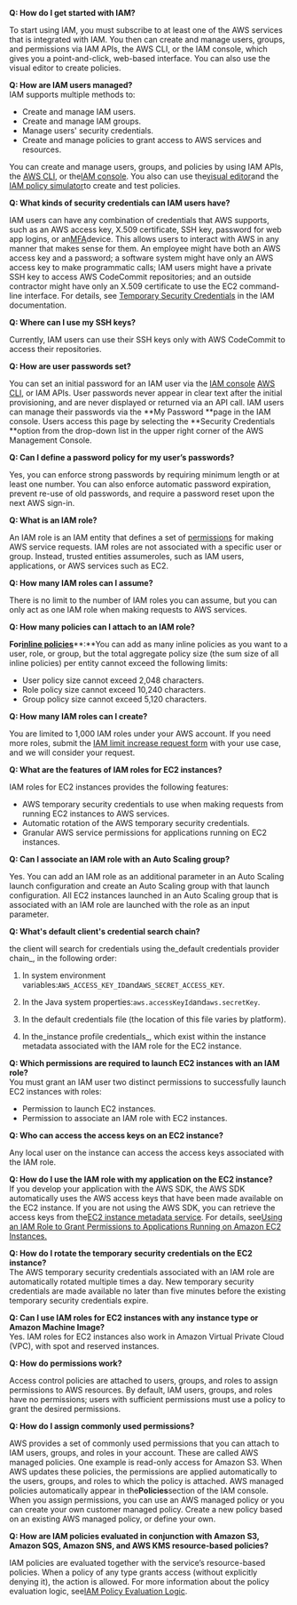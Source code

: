 **Q: How do I get started with IAM?**

To start using IAM, you must subscribe to at least one of the AWS services that is integrated with IAM. You then can create and manage users, groups, and permissions via IAM APIs, the AWS CLI, or the IAM console, which gives you a point-and-click, web-based interface. You can also use the visual editor to create policies.

**Q: How are IAM users managed?**  
IAM supports multiple methods to:

* Create and manage IAM users.
* Create and manage IAM groups.
* Manage users' security credentials.
* Create and manage policies to grant access to AWS services and resources.

You can create and manage users, groups, and policies by using IAM APIs, the [AWS CLI](http://aws.amazon.com/cli/), or the[IAM console](https://console.aws.amazon.com/iam/home). You also can use the[visual editor](https://docs.aws.amazon.com/console/iam/create-policies)and the [IAM policy simulator](https://policysim.aws.amazon.com/)to create and test policies.

**Q: What kinds of security credentials can IAM users have?**

IAM users can have any combination of credentials that AWS supports, such as an AWS access key, X.509 certificate, SSH key, password for web app logins, or an[MFA](https://amazonaws-china.com/identity/saml/)device. This allows users to interact with AWS in any manner that makes sense for them. An employee might have both an AWS access key and a password; a software system might have only an AWS access key to make programmatic calls; IAM users might have a private SSH key to access AWS CodeCommit repositories; and an outside contractor might have only an X.509 certificate to use the EC2 command-line interface. For details, see [Temporary Security Credentials](http://docs.aws.amazon.com/IAM/latest/UserGuide/Using_ManagingLogins.html) in the IAM documentation.

**Q: Where can I use my SSH keys?**

Currently, IAM users can use their SSH keys only with AWS CodeCommit to access their repositories.

**Q: How are user passwords set?**

You can set an initial password for an IAM user via the [IAM console](https://console.aws.amazon.com/iam/home) [AWS CLI](http://amazonaws-china.com/cli/), or IAM APIs. User passwords never appear in clear text after the initial provisioning, and are never displayed or returned via an API call. IAM users can manage their passwords via the **My Password **page in the IAM console. Users access this page by selecting the **Security Credentials **option from the drop-down list in the upper right corner of the AWS Management Console.

**Q: Can I define a password policy for my user’s passwords?**

Yes, you can enforce strong passwords by requiring minimum length or at least one number. You can also enforce automatic password expiration, prevent re-use of old passwords, and require a password reset upon the next AWS sign-in.

**Q: What is an IAM role?**

An IAM role is an IAM entity that defines a set of [permissions](https://amazonaws-china.com/iam/details/manage-permissions/) for making AWS service requests. IAM roles are not associated with a specific user or group. Instead, trusted entities assumeroles, such as IAM users, applications, or AWS services such as EC2.

**Q: How many IAM roles can I assume?**

There is no limit to the number of IAM roles you can assume, but you can only act as one IAM role when making requests to AWS services.

**Q: How many policies can I attach to an IAM role?**

**For**[**inline policies**](http://docs.aws.amazon.com/IAM/latest/UserGuide/access_policies_managed-vs-inline.html)**:**You can add as many inline policies as you want to a user, role, or group, but the total aggregate policy size \(the sum size of all inline policies\) per entity cannot exceed the following limits:

* User policy size cannot exceed 2,048 characters.
* Role policy size cannot exceed 10,240 characters.
* Group policy size cannot exceed 5,120 characters.

**Q: How many IAM roles can I create?**

You are limited to 1,000 IAM roles under your AWS account. If you need more roles, submit the [IAM limit increase request form](https://portal.aws.amazon.com/gp/aws/html-forms-controller/iam-limit-increase-request) with your use case, and we will consider your request.

**Q: What are the features of IAM roles for EC2 instances?**

IAM roles for EC2 instances provides the following features:

* AWS temporary security credentials to use when making requests from running EC2 instances to AWS services.
* Automatic rotation of the AWS temporary security credentials.
* Granular AWS service permissions for applications running on EC2 instances.



**Q: Can I associate an IAM role with an Auto Scaling group?**

Yes. You can add an IAM role as an additional parameter in an Auto Scaling launch configuration and create an Auto Scaling group with that launch configuration. All EC2 instances launched in an Auto Scaling group that is associated with an IAM role are launched with the role as an input parameter.

**Q: What's default client's credential search chain?**

the client will search for credentials using the_default credentials provider chain_, in the following order:

1. In system environment variables:`AWS_ACCESS_KEY_ID`and`AWS_SECRET_ACCESS_KEY`.

2. In the Java system properties:`aws.accessKeyId`and`aws.secretKey`.

3. In the default credentials file \(the location of this file varies by platform\).

4. In the_instance profile credentials_, which exist within the instance metadata associated with the IAM role for the EC2 instance.

**Q: Which permissions are required to launch EC2 instances with an IAM role?**  
You must grant an IAM user two distinct permissions to successfully launch EC2 instances with roles:

* Permission to launch EC2 instances.
* Permission to associate an IAM role with EC2 instances.

**Q: Who can access the access keys on an EC2 instance?**

  


Any local user on the instance can access the access keys associated with the IAM role.

**Q: How do I use the IAM role with my application on the EC2 instance?**  
If you develop your application with the AWS SDK, the AWS SDK automatically uses the AWS access keys that have been made available on the EC2 instance. If you are not using the AWS SDK, you can retrieve the access keys from the[EC2 instance metadata service](http://docs.amazonwebservices.com/AWSEC2/latest/UserGuide/AESDG-chapter-instancedata.html). For details, see[Using an IAM Role to Grant Permissions to Applications Running on Amazon EC2 Instances.](http://docs.aws.amazon.com/IAM/latest/UserGuide/role-usecase-ec2app.html)  


**Q: How do I rotate the temporary security credentials on the EC2 instance?**  
The AWS temporary security credentials associated with an IAM role are automatically rotated multiple times a day. New temporary security credentials are made available no later than five minutes before the existing temporary security credentials expire.

**Q: Can I use IAM roles for EC2 instances with any instance type or Amazon Machine Image?**  
Yes. IAM roles for EC2 instances also work in Amazon Virtual Private Cloud \(VPC\), with spot and reserved instances.

**Q: How do permissions work?**

Access control policies are attached to users, groups, and roles to assign permissions to AWS resources. By default, IAM users, groups, and roles have no permissions; users with sufficient permissions must use a policy to grant the desired permissions.

**Q: How do I assign commonly used permissions?**

AWS provides a set of commonly used permissions that you can attach to IAM users, groups, and roles in your account. These are called AWS managed policies. One example is read-only access for Amazon S3. When AWS updates these policies, the permissions are applied automatically to the users, groups, and roles to which the policy is attached. AWS managed policies automatically appear in the**Policies**section of the IAM console. When you assign permissions, you can use an AWS managed policy or you can create your own customer managed policy. Create a new policy based on an existing AWS managed policy, or define your own.

**Q: How are IAM policies evaluated in conjunction with Amazon S3, Amazon SQS, Amazon SNS, and AWS KMS resource-based policies?**

IAM policies are evaluated together with the service’s resource-based policies. When a policy of any type grants access \(without explicitly denying it\), the action is allowed. For more information about the policy evaluation logic, see[IAM Policy Evaluation Logic](http://docs.aws.amazon.com/IAM/latest/UserGuide/AccessPolicyLanguage_EvaluationLogic.html). 





